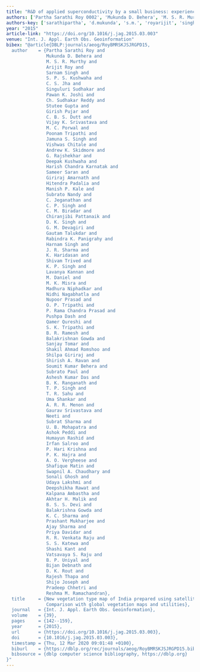 ```yaml
---
title: "R&D of applied superconductivity by a small business: experiences and future perspective"
authors: ['Partha Sarathi Roy 0002', 'Mukunda D. Behera', 'M. S. R. Murthy', 'Arijit Roy', 'Sarnam Singh', 'S. P. S. Kushwaha', 'C. S. Jha', 'Singuluri Sudhakar', 'Pawan K. Joshi', 'Ch. Sudhakar Reddy', 'Stutee Gupta', 'Girish Pujar', 'C. B. S. Dutt', 'Vijay K. Srivastava', 'M. C. Porwal', 'Poonam Tripathi', 'Jamuna S. Singh', 'Vishwas Chitale', 'Andrew K. Skidmore', 'G. Rajshekhar', 'Deepak Kushwaha', 'Harish Chandra Karnatak', 'Sameer Saran', 'Giriraj Amarnath', 'Hitendra Padalia', 'Manish P. Kale', 'Subrato Nandy', 'C. Jeganathan', 'C. P. Singh', 'C. M. Biradar', 'Chiranjibi Pattanaik', 'D. K. Singh', 'G. M. Devagiri', 'Gautam Talukdar', 'Rabindra K. Panigrahy', 'Harnam Singh', 'J. R. Sharma', 'K. Haridasan', 'Shivam Trived', 'K. P. Singh', 'Lavanya Kannan', 'M. Daniel', 'M. K. Misra', 'Madhura Niphadkar', 'Nidhi Nagabhatla', 'Nupoor Prasad', 'O. P. Tripathi', 'P. Rama Chandra Prasad', 'Pushpa Dash', 'Qamer Qureshi', 'S. K. Tripathi', 'B. R. Ramesh', 'Balakrishnan Gowda', 'Sanjay Tomar', 'Shakil Ahmad Romshoo', 'Shilpa Giriraj', 'Shirish A. Ravan', 'Soumit Kumar Behera', 'Subrato Paul', 'Ashesh Kumar Das', 'B. K. Ranganath', 'T. P. Singh', 'T. R. Sahu', 'Uma Shankar', 'A. R. R. Menon', 'Gaurav Srivastava 0010', 'Neeti', 'Subrat Sharma', 'U. B. Mohapatra', 'Ashok Peddi', 'Humayun Rashid', 'Irfan Salroo', 'P. Hari Krishna', 'P. K. Hajra', 'A. O. Vergheese', 'Shafique Matin', 'Swapnil A. Chaudhary', 'Sonali Ghosh', 'Udaya Lakshmi', 'Deepshikha Rawat', 'Kalpana Ambastha', 'Akhtar H. Malik', 'B. S. S. Devi', 'Balakrishna Gowda', 'K. C. Sharma', 'Prashant Mukharjee', 'Ajay Sharma', 'Priya Davidar', 'R. R. Venkata Raju', 'S. S. Katewa', 'Shashi Kant', 'Vatsavaya S. Raju', 'B. P. Uniyal', 'Bijan Debnath', 'D. K. Rout', 'Rajesh Thapa', 'Shijo Joseph', 'Pradeep Chhetri', 'Reshma M. Ramachandran']
authors-key: ['sarathipartha', 'd.mukunda', 's.m.', 'royarijit', 'singhsarnam', 'p.s.', 's.c.', 'sudhakarsinguluri', 'k.pawan', 'sudhakarch.', 'guptastutee', 'pujargirish', 'b.c.', 'k.vijay', 'c.m.', 'tripathipoonam', 's.jamuna', 'chitalevishwas', 'k.andrew', 'rajshekharg.', 'kushwahadeepak', 'chandraharish', 'saransameer', 'amarnathgiriraj', 'padaliahitendra', 'p.manish', 'nandysubrato', 'jeganathanc.', 'p.c.', 'm.c.', 'pattanaikchiranjibi', 'k.d.', 'm.g.', 'talukdargautam', 'k.rabindra', 'singhharnam', 'r.j.', 'haridasank.', 'trivedshivam', 'p.k.', 'kannanlavanya', 'danielm.', 'k.m.', 'niphadkarmadhura', 'nagabhatlanidhi', 'prasadnupoor', 'p.o.', 'ramap.', 'dashpushpa', 'qureshiqamer', 'k.s.', 'r.b.', 'gowdabalakrishnan', 'tomarsanjay', 'ahmadshakil', 'girirajshilpa', 'a.shirish', 'kumarsoumit', 'paulsubrato', 'kumarashesh', 'k.b.', 'p.t.', 'r.t.', 'shankaruma', 'r.a.', 'srivastavagaurav', 'neeti', 'sharmasubrat', 'b.u.', 'peddiashok', 'rashidhumayun', 'salrooirfan', 'harip.', 'k.p.', 'o.a.', 'matinshafique', 'a.swapnil', 'ghoshsonali', 'lakshmiudaya', 'rawatdeepshikha', 'ambasthakalpana', 'h.akhtar', 's.b.', 'gowdabalakrishna', 'c.k.', 'mukharjeeprashant', 'sharmaajay', 'davidarpriya', 'r.r.', 's.s.', 'kantshashi', 's.vatsavaya', 'p.b.', 'debnathbijan', 'k.d.', 'thaparajesh', 'josephshijo', 'chhetripradeep', 'm.reshma']
year: "2015"
article-link: "https://doi.org/10.1016/j.jag.2015.03.003"
venue: "Int. J. Appl. Earth Obs. Geoinformation"
bibex: "@article{DBLP:journals/aeog/RoyBMRSKJSJRGPD15,
  author    = {Partha Sarathi Roy and
               Mukunda D. Behera and
               M. S. R. Murthy and
               Arijit Roy and
               Sarnam Singh and
               S. P. S. Kushwaha and
               C. S. Jha and
               Singuluri Sudhakar and
               Pawan K. Joshi and
               Ch. Sudhakar Reddy and
               Stutee Gupta and
               Girish Pujar and
               C. B. S. Dutt and
               Vijay K. Srivastava and
               M. C. Porwal and
               Poonam Tripathi and
               Jamuna S. Singh and
               Vishwas Chitale and
               Andrew K. Skidmore and
               G. Rajshekhar and
               Deepak Kushwaha and
               Harish Chandra Karnatak and
               Sameer Saran and
               Giriraj Amarnath and
               Hitendra Padalia and
               Manish P. Kale and
               Subrato Nandy and
               C. Jeganathan and
               C. P. Singh and
               C. M. Biradar and
               Chiranjibi Pattanaik and
               D. K. Singh and
               G. M. Devagiri and
               Gautam Talukdar and
               Rabindra K. Panigrahy and
               Harnam Singh and
               J. R. Sharma and
               K. Haridasan and
               Shivam Trived and
               K. P. Singh and
               Lavanya Kannan and
               M. Daniel and
               M. K. Misra and
               Madhura Niphadkar and
               Nidhi Nagabhatla and
               Nupoor Prasad and
               O. P. Tripathi and
               P. Rama Chandra Prasad and
               Pushpa Dash and
               Qamer Qureshi and
               S. K. Tripathi and
               B. R. Ramesh and
               Balakrishnan Gowda and
               Sanjay Tomar and
               Shakil Ahmad Romshoo and
               Shilpa Giriraj and
               Shirish A. Ravan and
               Soumit Kumar Behera and
               Subrato Paul and
               Ashesh Kumar Das and
               B. K. Ranganath and
               T. P. Singh and
               T. R. Sahu and
               Uma Shankar and
               A. R. R. Menon and
               Gaurav Srivastava and
               Neeti and
               Subrat Sharma and
               U. B. Mohapatra and
               Ashok Peddi and
               Humayun Rashid and
               Irfan Salroo and
               P. Hari Krishna and
               P. K. Hajra and
               A. O. Vergheese and
               Shafique Matin and
               Swapnil A. Chaudhary and
               Sonali Ghosh and
               Udaya Lakshmi and
               Deepshikha Rawat and
               Kalpana Ambastha and
               Akhtar H. Malik and
               B. S. S. Devi and
               Balakrishna Gowda and
               K. C. Sharma and
               Prashant Mukharjee and
               Ajay Sharma and
               Priya Davidar and
               R. R. Venkata Raju and
               S. S. Katewa and
               Shashi Kant and
               Vatsavaya S. Raju and
               B. P. Uniyal and
               Bijan Debnath and
               D. K. Rout and
               Rajesh Thapa and
               Shijo Joseph and
               Pradeep Chhetri and
               Reshma M. Ramachandran},
  title     = {New vegetation type map of India prepared using satellite remote sensing:
               Comparison with global vegetation maps and utilities},
  journal   = {Int. J. Appl. Earth Obs. Geoinformation},
  volume    = {39},
  pages     = {142--159},
  year      = {2015},
  url       = {https://doi.org/10.1016/j.jag.2015.03.003},
  doi       = {10.1016/j.jag.2015.03.003},
  timestamp = {Thu, 12 Mar 2020 09:01:48 +0100},
  biburl    = {https://dblp.org/rec/journals/aeog/RoyBMRSKJSJRGPD15.bib},
  bibsource = {dblp computer science bibliography, https://dblp.org}
}"
---
```

